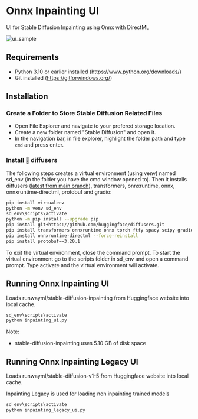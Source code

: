 # Onnx Inpainting UI
UI for Stable Diffusion Inpainting using Onnx with DirectML

![ui_sample](https://user-images.githubusercontent.com/640619/203019893-6f9f9e45-38d5-4477-a6c2-8f789a7b37f6.png)

## Requirements
- Python 3.10 or earlier installed (https://www.python.org/downloads/)
- Git installed (https://gitforwindows.org/)

## Installation
### Create a Folder to Store Stable Diffusion Related Files
- Open File Explorer and navigate to your prefered storage location.
- Create a new folder named "Stable Diffusion" and open it.
- In the navigation bar, in file explorer, highlight the folder path and type `cmd` and press enter.

### Install 🤗 diffusers
The following steps creates a virtual environment (using venv) named sd_env (in the folder you have the cmd window opened to). Then it  installs diffusers ([latest from main branch](https://github.com/huggingface/diffusers)), transformers, onnxruntime, onnx, onnxruntime-directml, protobuf and gradio:
```bash
pip install virtualenv
python -m venv sd_env
sd_env\scripts\activate
python -m pip install --upgrade pip
pip install git+https://github.com/huggingface/diffusers.git
pip install transformers onnxruntime onnx torch ftfy spacy scipy gradio
pip install onnxruntime-directml --force-reinstall
pip install protobuf==3.20.1
```
To exit the virtual environment, close the command prompt. To start the virtual environment go to the scripts folder in sd_env and open a command prompt. Type activate and the virtual environment will activate.

## Running Onnx Inpainting UI
Loads runwayml/stable-diffusion-inpainting from Huggingface website into local cache.

```bash
sd_env\scripts\activate
python inpainting_ui.py
```

Note:
- stable-diffusion-inpainting uses 5.10 GB of disk space

## Running Onnx Inpainting Legacy UI
Loads runwayml/stable-diffusion-v1-5 from Huggingface website into local cache.

Inpainting Legacy is used for loading non inpainting trained models

```bash
sd_env\scripts\activate
python inpainting_legacy_ui.py
```

